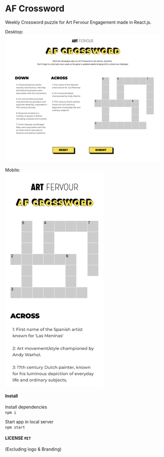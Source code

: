 # AF Crossword

Weekly Crossword puzzle for Art Fervour Engagement made in React.js.

Desktop:
![Desktop](previews/medium_width_afcrossword.png)

Mobile:  
<img src="previews/scene_height_afcrossword.png" style="width: 320px"></img>

#### Install

Install dependencies  
`npm i`

Start app in local server  
`npm start`

#### LICENSE `MIT`

(Excluding logo & Branding)
